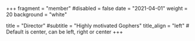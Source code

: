 +++
fragment = "member"
#disabled = false
date = "2021-04-01"
weight = 20
background = "white"

title = "Director"
#subtitle = "Highly motivated Gophers"
title_align = "left" # Default is center, can be left, right or center
+++
